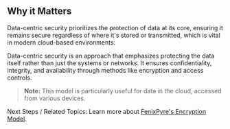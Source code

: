 
## Why it Matters
Data-centric security prioritizes the protection of data at its core, ensuring it remains secure regardless of where it's stored or transmitted, which is vital in modern cloud-based environments.

Data-centric security is an approach that emphasizes protecting the data itself rather than just the systems or networks. It ensures confidentiality, integrity, and availability through methods like encryption and access controls.

> **Note:** This model is particularly useful for data in the cloud, accessed from various devices.

Next Steps / Related Topics: Learn more about [FenixPyre's Encryption Model](/core-concepts/encryption-model).